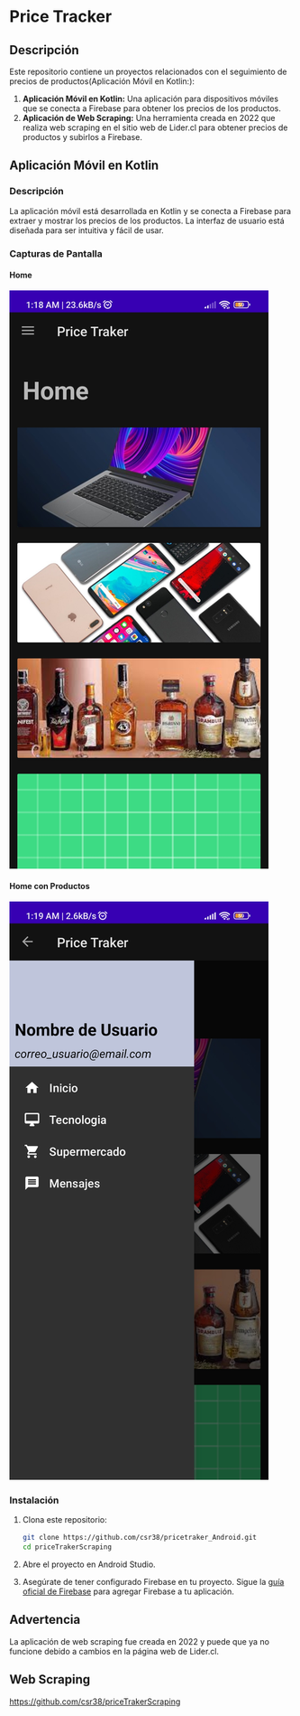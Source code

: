 # Price Tracker

## Descripción

Este repositorio contiene un proyectos relacionados con el seguimiento de precios de productos(Aplicación Móvil en Kotlin:):
1. **Aplicación Móvil en Kotlin:** Una aplicación para dispositivos móviles que se conecta a Firebase para obtener los precios de los productos.
2. **Aplicación de Web Scraping:** Una herramienta creada en 2022 que realiza web scraping en el sitio web de Lider.cl para obtener precios de productos y subirlos a Firebase.

## Aplicación Móvil en Kotlin

### Descripción

La aplicación móvil está desarrollada en Kotlin y se conecta a Firebase para extraer y mostrar los precios de los productos. La interfaz de usuario está diseñada para ser intuitiva y fácil de usar.

### Capturas de Pantalla

#### Home
![Home](imagenes/home.jpg)

#### Home con Productos
![Home con Productos](imagenes/home2.jpg)

### Instalación

1. Clona este repositorio:

    ```bash
    git clone https://github.com/csr38/pricetraker_Android.git
    cd priceTrakerScraping
    ```

2. Abre el proyecto en Android Studio.
3. Asegúrate de tener configurado Firebase en tu proyecto. Sigue la [guía oficial de Firebase](https://firebase.google.com/docs/android/setup) para agregar Firebase a tu aplicación.

## Advertencia
La aplicación de web scraping fue creada en 2022 y puede que ya no funcione debido a cambios en la página web de Lider.cl.
## Web Scraping
https://github.com/csr38/priceTrakerScraping
